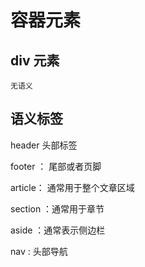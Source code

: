 # 容器元素

## div 元素 
    无语义

## 语义标签

header 头部标签

footer ： 尾部或者页脚

article： 通常用于整个文章区域

section ：通常用于章节

aside ：通常表示侧边栏

nav : 头部导航